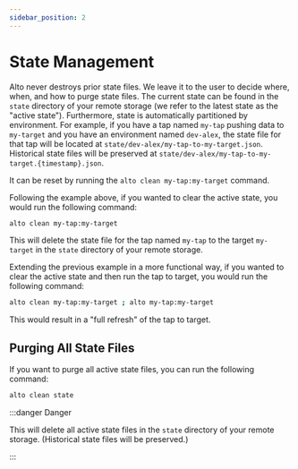 ```yaml
---
sidebar_position: 2
---
```


# State Management

Alto never destroys prior state files. We leave it to the user to decide where, when, and how to purge state files. The current state can be found in the `state` directory of your remote storage (we refer to the latest state as the "active state"). Furthermore, state is automatically partitioned by environment. For example, if you have a tap named `my-tap` pushing data to `my-target` and you have an environment named `dev-alex`, the state file for that tap will be located at `state/dev-alex/my-tap-to-my-target.json`. Historical state files will be preserved at `state/dev-alex/my-tap-to-my-target.{timestamp}.json`.

It can be reset by running the `alto clean my-tap:my-target` command.

Following the example above, if you wanted to clear the active state, you would run the following command:

```bash
alto clean my-tap:my-target
```

This will delete the state file for the tap named `my-tap` to the target `my-target` in the `state` directory of your remote storage.

Extending the previous example in a more functional way, if you wanted to clear the active state and then run the tap to target, you would run the following command:

```bash
alto clean my-tap:my-target ; alto my-tap:my-target
```

This would result in a "full refresh" of the tap to target.

## Purging All State Files

If you want to purge all active state files, you can run the following command:

```bash
alto clean state
```

:::danger Danger

This will delete all active state files in the `state` directory of your remote storage. (Historical state files will be preserved.)

:::
